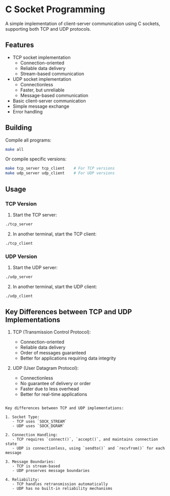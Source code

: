 # C Socket Programming

A simple implementation of client-server communication using C sockets, supporting both TCP and UDP protocols.

## Features

- TCP socket implementation
  - Connection-oriented
  - Reliable data delivery
  - Stream-based communication
- UDP socket implementation
  - Connectionless
  - Faster, but unreliable
  - Message-based communication
- Basic client-server communication
- Simple message exchange
- Error handling

## Building

Compile all programs:
```bash
make all
```

Or compile specific versions:
```bash
make tcp_server tcp_client    # For TCP versions
make udp_server udp_client    # For UDP versions
```

## Usage

### TCP Version
1. Start the TCP server:
```bash
./tcp_server
```

2. In another terminal, start the TCP client:
```bash
./tcp_client
```

### UDP Version
1. Start the UDP server:
```bash
./udp_server
```

2. In another terminal, start the UDP client:
```bash
./udp_client
```

## Key Differences between TCP and UDP Implementations

1. TCP (Transmission Control Protocol):
   - Connection-oriented
   - Reliable data delivery
   - Order of messages guaranteed
   - Better for applications requiring data integrity

2. UDP (User Datagram Protocol):
   - Connectionless
   - No guarantee of delivery or order
   - Faster due to less overhead
   - Better for real-time applications
```

Key differences between TCP and UDP implementations:

1. Socket Type:
   - TCP uses `SOCK_STREAM`
   - UDP uses `SOCK_DGRAM`

2. Connection Handling:
   - TCP requires `connect()`, `accept()`, and maintains connection state
   - UDP is connectionless, using `sendto()` and `recvfrom()` for each message

3. Message Boundaries:
   - TCP is stream-based
   - UDP preserves message boundaries

4. Reliability:
   - TCP handles retransmission automatically
   - UDP has no built-in reliability mechanisms

